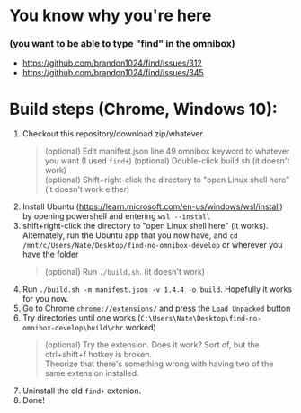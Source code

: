 # You know why you're here 
### (you want to be able to type "find" in the omnibox)
- https://github.com/brandon1024/find/issues/312
- https://github.com/brandon1024/find/issues/345

# Build steps (Chrome, Windows 10):
1) Checkout this repository/download zip/whatever.  
    > (optional) Edit manifest.json line 49 omnibox keyword to whatever you want (I used `find+`)
    > (optional) Double-click build.sh (it doesn't work)  
    > (optional) Shift+right-click the directory to "open Linux shell here" (it doesn't work either)  
2) Install Ubuntu (https://learn.microsoft.com/en-us/windows/wsl/install) by opening powershell and entering `wsl --install`
3) shift+right-click the directory to "open Linux shell here" (it works).  
   Alternately, run the Ubuntu app that you now have, and `cd /mnt/c/Users/Nate/Desktop/find-no-omnibox-develop` or wherever you have the folder
    > (optional) Run `./build.sh`. (it doesn't work)
5) Run `./build.sh -m manifest.json -v 1.4.4 -o build`. Hopefully it works for you now.
6) Go to Chrome `chrome://extensions/` and press the `Load Unpacked` button
7) Try directories until one works (`C:\Users\Nate\Desktop\find-no-omnibox-develop\build\chr` worked)
    > (optional) Try the extension. Does it work? Sort of, but the ctrl+shift+f hotkey is broken.   
    > Theorize that there's something wrong with having two of the same extension installed.
8) Uninstall the old `find+` extenion.
9) Done!
